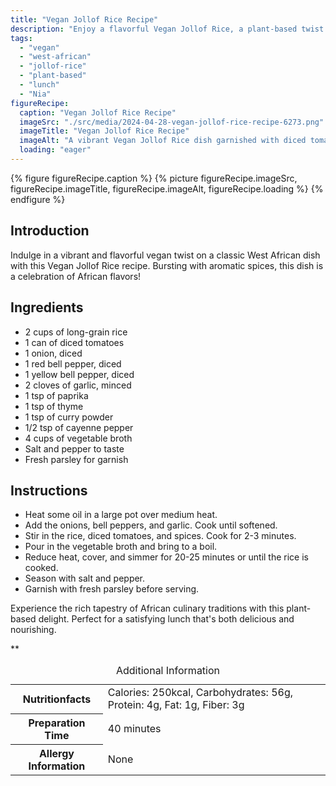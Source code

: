 ```yaml
---
title: "Vegan Jollof Rice Recipe"
description: "Enjoy a flavorful Vegan Jollof Rice, a plant-based twist on a West African classic. Bursting with aromatic spices and veggies, this dish is a celebration of African flavors!"
tags:
  - "vegan"
  - "west-african"
  - "jollof-rice"
  - "plant-based"
  - "lunch"
  - "Nia"
figureRecipe: 
  caption: "Vegan Jollof Rice Recipe"
  imageSrc: "./src/media/2024-04-28-vegan-jollof-rice-recipe-6273.png"
  imageTitle: "Vegan Jollof Rice Recipe"
  imageAlt: "A vibrant Vegan Jollof Rice dish garnished with diced tomatoes, bell peppers, and aromatic spices on a beautifully set table."
  loading: "eager"
---
```


{% figure figureRecipe.caption %}
{% picture figureRecipe.imageSrc, figureRecipe.imageTitle, figureRecipe.imageAlt, figureRecipe.loading %}
{% endfigure %}

## Introduction

Indulge in a vibrant and flavorful vegan twist on a classic West African dish with this Vegan Jollof Rice recipe. Bursting with aromatic spices, this dish is a celebration of African flavors!

## Ingredients

- 2 cups of long-grain rice
- 1 can of diced tomatoes
- 1 onion, diced
- 1 red bell pepper, diced
- 1 yellow bell pepper, diced
- 2 cloves of garlic, minced
- 1 tsp of paprika
- 1 tsp of thyme
- 1 tsp of curry powder
- 1/2 tsp of cayenne pepper
- 4 cups of vegetable broth
- Salt and pepper to taste
- Fresh parsley for garnish

## Instructions

- Heat some oil in a large pot over medium heat.
- Add the onions, bell peppers, and garlic. Cook until softened.
- Stir in the rice, diced tomatoes, and spices. Cook for 2-3 minutes.
- Pour in the vegetable broth and bring to a boil.
- Reduce heat, cover, and simmer for 20-25 minutes or until the rice is cooked.
- Season with salt and pepper.
- Garnish with fresh parsley before serving.

Experience the rich tapestry of African culinary traditions with this plant-based delight. Perfect for a satisfying lunch that's both delicious and nourishing.

**

<table><caption class='sr-only'>Additional Information</caption><tr><th>Nutritionfacts</th><td>Calories: 250kcal, Carbohydrates: 56g, Protein: 4g, Fat: 1g, Fiber: 3g&nbsp;</td></tr><tr><th>Preparation Time</th><td>40 minutes&nbsp;</td></tr><tr><th>Allergy Information</th><td>None&nbsp;</td></tr></table>

